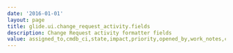 ```yaml
---
date: '2016-01-01'
layout: page
title: glide.ui.change_request_activity.fields
description: Change Request activity formatter fields
value: assigned_to,cmdb_ci,state,impact,priority,opened_by,work_notes,comments,on_hold_reason,*Attachments*,approval_history,*Email* 
---
```


